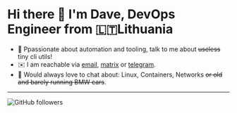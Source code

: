 # Hi there 👋 I'm Dave, DevOps Engineer from 🇱🇹Lithuania
- 🤖 Ppassionate about automation and tooling, talk to me about ~~useless~~ tiny cli utils!
- ✉️ I am reachable via [email](mailto:hello@aizenberg.co.uk), [matrix](matrix.to/#/@dave:m.gtw.lt) or [telegram](t.me/neoromantique).
- 💬 Would always love to chat about: Linux, Containers, Networks ~~or old and barely running BMW cars~~.
___
![GitHub followers](https://img.shields.io/github/followers/neoromantique?style=social)
